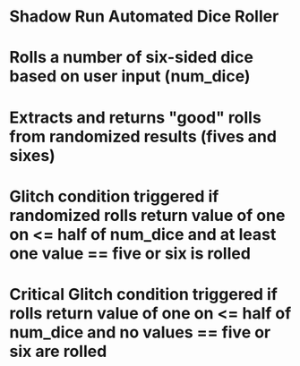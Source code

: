 # Shadow Run Automated Dice Roller

# Rolls a number of six-sided dice based on user input (num_dice)
# Extracts and returns "good" rolls from randomized results (fives and sixes)
# Glitch condition triggered if randomized rolls return value of one on <= half of num_dice and at least one value == five or six is rolled
# Critical Glitch condition triggered if rolls return value of one on <= half of num_dice and no values == five or six are rolled 
